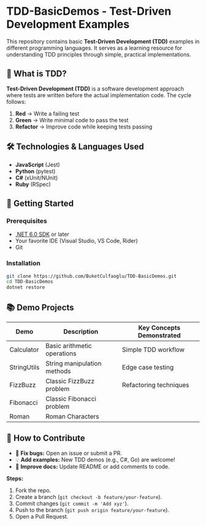 # TDD-BasicDemos - Test-Driven Development Examples

This repository contains basic **Test-Driven Development (TDD)** examples in different programming languages. It serves as a learning resource for understanding TDD principles through simple, practical implementations.

## 📌 What is TDD?

**Test-Driven Development (TDD)** is a software development approach where tests are written before the actual implementation code. The cycle follows:

1. **Red** → Write a failing test
2. **Green** → Write minimal code to pass the test
3. **Refactor** → Improve code while keeping tests passing

## 🛠 Technologies & Languages Used

- **JavaScript** (Jest)
- **Python** (pytest)
- **C#** (xUnit/NUnit)
- **Ruby** (RSpec)

## 🚀 Getting Started

### Prerequisites
- [.NET 6.0 SDK](https://dotnet.microsoft.com/download) or later
- Your favorite IDE (Visual Studio, VS Code, Rider)
- Git

### Installation
```bash
git clone https://github.com/BuketCulfaoglu/TDD-BasicDemos.git
cd TDD-BasicDemos
dotnet restore
```

## 📚 Demo Projects


| Demo        | Description                          | Key Concepts Demonstrated |
|-------------|--------------------------------------|---------------------------|
| Calculator  | Basic arithmetic operations          | Simple TDD workflow       |
| StringUtils | String manipulation methods          | Edge case testing         |
| FizzBuzz    | Classic FizzBuzz problem             | Refactoring techniques    |
| Fibonacci   | Classic Fibonacci problem            |                           |
| Roman       | Roman Characters                     |                           |






## 🤝 How to Contribute  
- 🔧 **Fix bugs:** Open an issue or submit a PR.  
- 💡 **Add examples:** New TDD demos (e.g., C#, Go) are welcome!  
- 📖 **Improve docs:** Update README or add comments to code.  

**Steps:**  
1. Fork the repo.  
2. Create a branch (`git checkout -b feature/your-feature`).  
3. Commit changes (`git commit -m 'Add xyz'`).  
4. Push to the branch (`git push origin feature/your-feature`).  
5. Open a Pull Request.  
